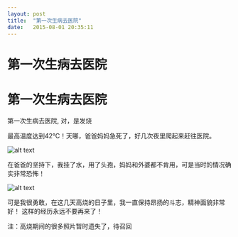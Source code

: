 ```yaml
---
layout: post
title:  "第一次生病去医院"
date:   2015-08-01 20:35:11
---
```

第一次生病去医院
=======

第一次生病去医院
=======

第一次生病去医院, 对，是发烧

最高温度达到42℃！天哪，爸爸妈妈急死了，好几次夜里爬起来赶往医院。

![alt text][1]

在爸爸的坚持下，我挂了水，用了头孢，妈妈和外婆都不肯用，可是当时的情况确实非常恐怖！

![alt text][2]

可是我很勇敢，在这几天高烧的日子里，我一直保持昂扬的斗志，精神面貌非常好！
这样的经历永远不要再来了！

注：高烧期间的很多照片暂时遗失了，待召回


  [1]: http://photo.yupoo.com/moxigan/EQqI7iWo/medish.jpg
  [2]: http://photo.yupoo.com/moxigan/EQqIf8E6/medish.jpg
